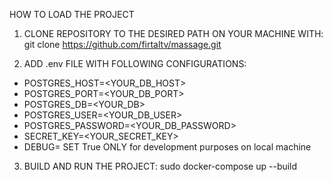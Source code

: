 HOW TO LOAD THE PROJECT

1. CLONE REPOSITORY TO THE DESIRED PATH ON YOUR MACHINE WITH:
git clone https://github.com/firtaltv/massage.git

2. ADD .env FILE WITH FOLLOWING CONFIGURATIONS:
- POSTGRES_HOST=<YOUR_DB_HOST>
- POSTGRES_PORT=<YOUR_DB_PORT>
- POSTGRES_DB=<YOUR_DB>
- POSTGRES_USER=<YOUR_DB_USER>
- POSTGRES_PASSWORD=<YOUR_DB_PASSWORD>
- SECRET_KEY=<YOUR_SECRET_KEY>
- DEBUG= SET True ONLY for development purposes on local machine

3. BUILD AND RUN THE PROJECT:
sudo docker-compose up --build

